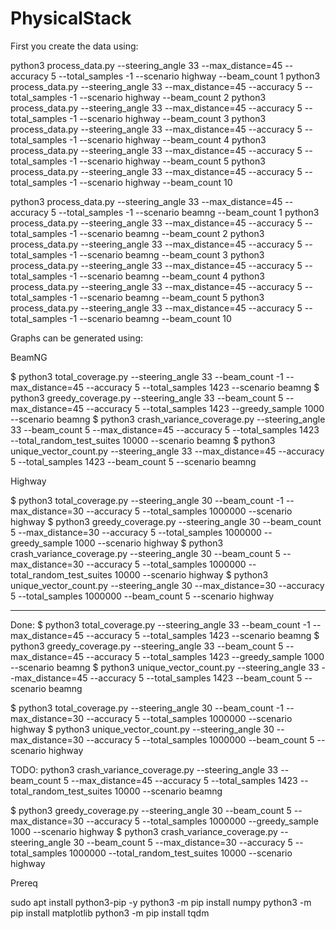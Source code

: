 # PhysicalStack

First you create the data using:

python3 process_data.py --steering_angle 33 --max_distance=45 --accuracy 5 --total_samples -1 --scenario highway --beam_count 1
python3 process_data.py --steering_angle 33 --max_distance=45 --accuracy 5 --total_samples -1 --scenario highway --beam_count 2
python3 process_data.py --steering_angle 33 --max_distance=45 --accuracy 5 --total_samples -1 --scenario highway --beam_count 3
python3 process_data.py --steering_angle 33 --max_distance=45 --accuracy 5 --total_samples -1 --scenario highway --beam_count 4
python3 process_data.py --steering_angle 33 --max_distance=45 --accuracy 5 --total_samples -1 --scenario highway --beam_count 5
python3 process_data.py --steering_angle 33 --max_distance=45 --accuracy 5 --total_samples -1 --scenario highway --beam_count 10

python3 process_data.py --steering_angle 33 --max_distance=45 --accuracy 5 --total_samples -1 --scenario beamng --beam_count 1
python3 process_data.py --steering_angle 33 --max_distance=45 --accuracy 5 --total_samples -1 --scenario beamng --beam_count 2
python3 process_data.py --steering_angle 33 --max_distance=45 --accuracy 5 --total_samples -1 --scenario beamng --beam_count 3
python3 process_data.py --steering_angle 33 --max_distance=45 --accuracy 5 --total_samples -1 --scenario beamng --beam_count 4
python3 process_data.py --steering_angle 33 --max_distance=45 --accuracy 5 --total_samples -1 --scenario beamng --beam_count 5
python3 process_data.py --steering_angle 33 --max_distance=45 --accuracy 5 --total_samples -1 --scenario beamng --beam_count 10


Graphs can be generated using:

BeamNG

$ python3 total_coverage.py --steering_angle 33 --beam_count -1 --max_distance=45 --accuracy 5 --total_samples 1423 --scenario beamng
$ python3 greedy_coverage.py --steering_angle 33 --beam_count 5 --max_distance=45 --accuracy 5 --total_samples 1423 --greedy_sample 1000 --scenario beamng
$ python3 crash_variance_coverage.py --steering_angle 33 --beam_count 5 --max_distance=45 --accuracy 5 --total_samples 1423 --total_random_test_suites 10000 --scenario beamng
$ python3 unique_vector_count.py --steering_angle 33 --max_distance=45 --accuracy 5 --total_samples 1423 --beam_count 5 --scenario beamng

Highway

$ python3 total_coverage.py --steering_angle 30 --beam_count -1 --max_distance=30 --accuracy 5 --total_samples 1000000 --scenario highway
$ python3 greedy_coverage.py --steering_angle 30 --beam_count 5 --max_distance=30 --accuracy 5 --total_samples 1000000 --greedy_sample 1000 --scenario highway
$ python3 crash_variance_coverage.py --steering_angle 30 --beam_count 5 --max_distance=30 --accuracy 5 --total_samples 1000000 --total_random_test_suites 10000 --scenario highway
$ python3 unique_vector_count.py --steering_angle 30 --max_distance=30 --accuracy 5 --total_samples 1000000 --beam_count 5 --scenario highway

-------------------------------

Done:
$ python3 total_coverage.py --steering_angle 33 --beam_count -1 --max_distance=45 --accuracy 5 --total_samples 1423 --scenario beamng
$ python3 greedy_coverage.py --steering_angle 33 --beam_count 5 --max_distance=45 --accuracy 5 --total_samples 1423 --greedy_sample 1000 --scenario beamng
$ python3 unique_vector_count.py --steering_angle 33 --max_distance=45 --accuracy 5 --total_samples 1423 --beam_count 5 --scenario beamng

$ python3 total_coverage.py --steering_angle 30 --beam_count -1 --max_distance=30 --accuracy 5 --total_samples 1000000 --scenario highway
$ python3 unique_vector_count.py --steering_angle 30 --max_distance=30 --accuracy 5 --total_samples 1000000 --beam_count 5 --scenario highway


TODO:
python3 crash_variance_coverage.py --steering_angle 33 --beam_count 5 --max_distance=45 --accuracy 5 --total_samples 1423 --total_random_test_suites 10000 --scenario beamng

$ python3 greedy_coverage.py --steering_angle 30 --beam_count 5 --max_distance=30 --accuracy 5 --total_samples 1000000 --greedy_sample 1000 --scenario highway
$ python3 crash_variance_coverage.py --steering_angle 30 --beam_count 5 --max_distance=30 --accuracy 5 --total_samples 1000000 --total_random_test_suites 10000 --scenario highway


Prereq

sudo apt install python3-pip -y
python3 -m pip install numpy
python3 -m pip install matplotlib
python3 -m pip install tqdm